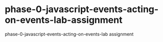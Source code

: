 # phase-0-javascript-events-acting-on-events-lab-assignment
phase-0-javascript-events-acting-on-events-lab assignment

